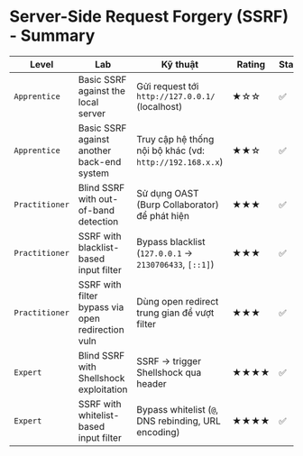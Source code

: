 # Server-Side Request Forgery (SSRF) - Summary

| **Level**       | **Lab**                                             | **Kỹ thuật**                                             | **Rating** | **Status** |
|------------------|------------------------------------------------------|----------------------------------------------------------|------------|------------|
| `Apprentice`   | Basic SSRF against the local server                  | Gửi request tới `http://127.0.0.1/` (localhost)          | ★☆☆        | ✅     |
| `Apprentice`   | Basic SSRF against another back-end system           | Truy cập hệ thống nội bộ khác (vd: `http://192.168.x.x`) | ★★☆        | ✅     |
| `Practitioner` | Blind SSRF with out-of-band detection                | Sử dụng OAST (Burp Collaborator) để phát hiện            | ★★★        | ✅     |
| `Practitioner` | SSRF with blacklist-based input filter               | Bypass blacklist (`127.0.0.1` → `2130706433`, `[::1]`)   | ★★★        | ✅     |
| `Practitioner` | SSRF with filter bypass via open redirection vuln    | Dùng open redirect trung gian để vượt filter             | ★★★        | ✅     |
| `Expert`       | Blind SSRF with Shellshock exploitation              | SSRF → trigger Shellshock qua header                     | ★★★★       | ✅     |
| `Expert`       | SSRF with whitelist-based input filter               | Bypass whitelist (`@`, DNS rebinding, URL encoding)      | ★★★★       | ✅     |

